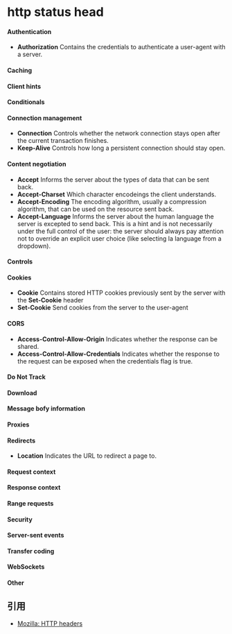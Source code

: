 # http status head

#### Authentication

- **Authorization**
Contains the credentials to authenticate a user-agent with a server.

#### Caching

#### Client hints

#### Conditionals

#### Connection management

- **Connection**
Controls whether the network connection stays open after the current transaction finishes.
- **Keep-Alive**
Controls how long a persistent connection should stay open.

#### Content negotiation

- **Accept**
Informs the server about the types of data that can be sent back.
- **Accept-Charset**
Which character encodeings the client understands.
- **Accept-Encoding**
The encoding algorithm, usually a compression algorithm, that can be used on the resource sent back.
- **Accept-Language**
Informs the server about the human language the server is excepted to send back. This is a hint and is not necessarily under the full control of the user: the server should always pay attention not to override an explicit user choice (like selecting la language from a dropdown).

#### Controls

#### Cookies

- **Cookie**
Contains stored HTTP cookies previously sent by the server with the **Set-Cookie** header
- **Set-Cookie**
Send cookies from the server to the user-agent

#### CORS

- **Access-Control-Allow-Origin**
Indicates whether the response can be shared.
- **Access-Control-Allow-Credentials**
Indicates whether the response to the request can be exposed when the credentials flag is true.

#### Do Not Track

#### Download

#### Message bofy information

#### Proxies

#### Redirects

- **Location**
Indicates the URL to redirect a page to.

#### Request context

#### Response context

#### Range requests

#### Security

#### Server-sent events

#### Transfer coding

#### WebSockets

#### Other

## 引用

- [Mozilla: HTTP headers](https://developer.mozilla.org/en-US/docs/Web/HTTP/Headers)
